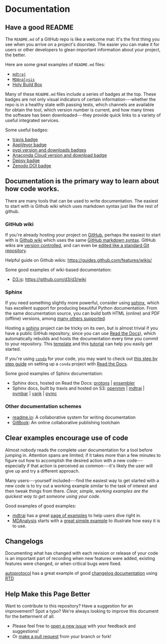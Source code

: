 # Documentation

## Have a good README

The `README.md` of a GitHub repo is like a welcome mat: It's the first thing you see when you arrive on a project's doorstep.
The easier you can make it for users or other developers to glean important information about your project, the better.

Here are some great examples of `README.md` files:
- [`mdtraj`](https://github.com/mdtraj/mdtraj/blob/master/README.md)
- [`MDAnalysis`](https://github.com/MDAnalysis/mdanalysis/blob/develop/README.rst)
- [Holy Build Box](https://github.com/phusion/holy-build-box/blob/master/README.md)

Many of these `README.md` files include a series of badges at the top.
These badges are not only visual indicators of certain information---whether the repo is in a healthy state with passing tests, which channels are available for obtain the tool, which version number is current, and how many times the software has been downloaded---they provide quick links to a variety of useful integrated services.

Some useful badges:
- [travis badge](https://docs.travis-ci.com/user/status-images/)
- [AppVeyor badge](https://www.appveyor.com/docs/status-badges/)
- [pypi version and downloads badges](http://codeinthehole.com/writing/pypi-readme-badges/)
- [Anaconda Cloud version and download badge](https://anaconda.org/anaconda/anaconda/badges)
- [Depsy badge](http://blog.impactstory.org/introducing-depsy/)
- [Zenodo DOI badge](https://guides.github.com/activities/citable-code/)

## Documentation is the primary way to learn about how code works.

There are many tools that can be used to write documentation. The easiest to start with is Github wiki which uses markdown syntax just like the rest of github.

### GitHub wiki

If you're already hosting your project on [GitHub](http://github.com), perhaps the easiest to start with is [Github wiki](https://help.github.com/articles/about-github-wikis/) which uses the same [GitHub markdown syntax](https://guides.github.com/features/mastering-markdown/).
GitHub wikis are [version controlled](https://help.github.com/articles/viewing-a-wiki-s-history-of-changes/), and can even be [edited like a standard Git repository](https://help.github.com/articles/adding-and-editing-wiki-pages-locally/).

Helpful guide on Github wikis:
https://guides.github.com/features/wikis/

Some good examples of wiki-based documentation:
* [D3.js](https://github.com/d3/d3/wiki): https://github.com/d3/d3/wiki

### Sphinx

If you need something slightly more powerful, consider using [sphinx](http://www.sphinx-doc.org/en/1.4.8/), which has excellent support for producing beautiful Python documentation.
From the same documentation source, you can build both HTML (online) and PDF (offline) versions, among [many others supported](http://www.sphinx-doc.org/en/1.4.8/builders.html).

Hosting a [sphinx](http://www.sphinx-doc.org/en/1.4.8/) project can be tricky on its own, but is almost trivial if you have a public GitHub repository, since you can use [Read the Docs](https://docs.readthedocs.io/en/latest/getting_started.html)), which automatically rebuilds and hosts the documentation every time you commit to your repository.
This [template](https://github.com/readthedocs/template) and this [tutorial](http://www.sphinx-doc.org/en/stable/tutorial.html) can help you easily get started.

If you're using [`conda`](http://conda.pydata.org/docs/) for your code, you may want to check out [this step by step guide](https://github.com/choderalab/Protons/blob/master/howto-documentation.rst) on setting up a `conda` project with [Read the Docs](https://readthedocs.org).

Some good examples of Sphinx documentation:

* Sphinx docs, hosted on Read the Docs: [protons](http://constph-openmm.readthedocs.io) | [ensembler](http://ensembler.readthedocs.io)
* Sphinx docs, built by travis and hosted on S3: [openmm](http://docs.openmm.org/7.0.0/userguide/index.html) | [mdtraj](http://mdtraj.org/) | [pymbar](http://pymbar.org/) | [yank](http://getyank.org) | [pymc](https://github.com/pymc-devs/pymc/tree/master/docs)

### Other documentation schemes

* [readme.io](http://readme.io): A collaborative system for writing documentation
* [GitBook](https://www.gitbook.com): An online collaborative publishing toolchain

## Clear examples encourage use of code

Almost nobody reads the complete user documentation for a tool before jumping in.
Attention spans are limited; if it takes more than a few minutes to figure out how to accomplish the desired action with a new code---especially if that action is perceived as common---it's likely the user will give up and try a different approach.

Many users---yourself included---find the easiest way to get started with a new code is to try out a working example similar to the task of interest and then tweak things from there.
_Clear, simple, working examples are the quickest way to get someone using your code._

Good examples of good examples:
* [mdtraj](http://mdtraj.org) has a great [page of examples](http://mdtraj.org/1.8.0/examples/index.html) to help users dive right in.
* [MDAnalysis](http://www.mdanalysis.org/) starts with a [great simple example](http://www.mdanalysis.org/pages/basic_example/) to illustrate how easy it is to use.

## Changelogs

Documenting what has changed with each revision or release of your code is an important part of recording when new features were added, existing features were changed, or when critical bugs were fixed.

[autoprotocol](http://autoprotocol.org) has a great example of good [changelog documentation](http://autoprotocol-python.readthedocs.io/en/latest/changelog.html) using [RTD](https://readthedocs.org/)

## Help Make this Page Better

Want to contribute to this repository? Have a suggestion for an improvement?
Spot a typo? We're always looking to improve this document for the betterment of all.

* Please feel free to [open a new issue](https://github.com/choderalab/software-development/issues/new) with your feedback and suggestions!
* Or [make a pull request](https://github.com/choderalab/software-development/compare) from your branch or fork!
